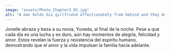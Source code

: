 ```yaml
---
image: "assets/Photo_Chapter3_05.jpg"
alt: "A man holds his girlfriend affectionately from behind and they both laugh"
---
```

Jonelle abraza y besa a su novia, Yuneda, al final de la noche. Pese a que cada día es una lucha y es duro, aún hay momentos de alegría, felicidad y amor. Estos revelan la fuerza y resistencia del espíritu humano, demostrando que el amor y la vida impulsan la familia hacía adelante.